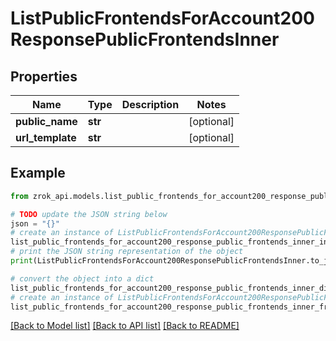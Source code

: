 # ListPublicFrontendsForAccount200ResponsePublicFrontendsInner


## Properties

Name | Type | Description | Notes
------------ | ------------- | ------------- | -------------
**public_name** | **str** |  | [optional] 
**url_template** | **str** |  | [optional] 

## Example

```python
from zrok_api.models.list_public_frontends_for_account200_response_public_frontends_inner import ListPublicFrontendsForAccount200ResponsePublicFrontendsInner

# TODO update the JSON string below
json = "{}"
# create an instance of ListPublicFrontendsForAccount200ResponsePublicFrontendsInner from a JSON string
list_public_frontends_for_account200_response_public_frontends_inner_instance = ListPublicFrontendsForAccount200ResponsePublicFrontendsInner.from_json(json)
# print the JSON string representation of the object
print(ListPublicFrontendsForAccount200ResponsePublicFrontendsInner.to_json())

# convert the object into a dict
list_public_frontends_for_account200_response_public_frontends_inner_dict = list_public_frontends_for_account200_response_public_frontends_inner_instance.to_dict()
# create an instance of ListPublicFrontendsForAccount200ResponsePublicFrontendsInner from a dict
list_public_frontends_for_account200_response_public_frontends_inner_from_dict = ListPublicFrontendsForAccount200ResponsePublicFrontendsInner.from_dict(list_public_frontends_for_account200_response_public_frontends_inner_dict)
```
[[Back to Model list]](../README.md#documentation-for-models) [[Back to API list]](../README.md#documentation-for-api-endpoints) [[Back to README]](../README.md)


